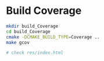 # Build Coverage

```bash
mkdir build_Coverage
cd build_Coverage
cmake -DCMAKE_BUILD_TYPE=Coverage ..
make gcov

# check res/index.html
```
